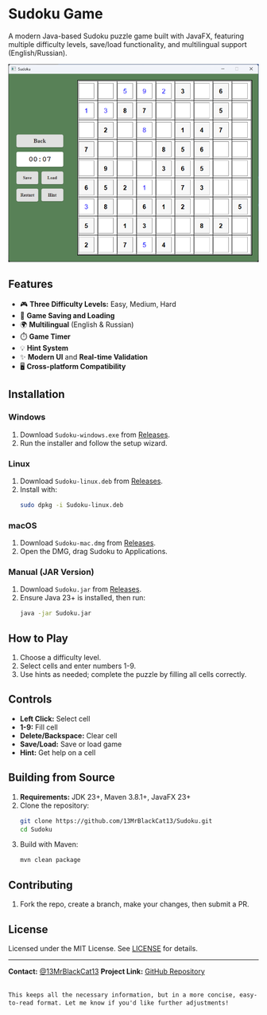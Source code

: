# Sudoku Game

A modern Java-based Sudoku puzzle game built with JavaFX, featuring multiple difficulty levels, save/load functionality, and multilingual support (English/Russian).

![Game Screenshot](screenshots/game.png)

## Features

- 🎮 **Three Difficulty Levels:** Easy, Medium, Hard
- 💾 **Game Saving and Loading**
- 🌍 **Multilingual** (English & Russian)
- ⏱️ **Game Timer**
- 💡 **Hint System**
- ✨ **Modern UI** and **Real-time Validation**
- 🖥️ **Cross-platform Compatibility**

## Installation

### Windows
1. Download `Sudoku-windows.exe` from [Releases](https://github.com/13MrBlackCat13/Sudoku/releases).
2. Run the installer and follow the setup wizard.

### Linux
1. Download `Sudoku-linux.deb` from [Releases](https://github.com/13MrBlackCat13/Sudoku/releases).
2. Install with:
   ```bash
   sudo dpkg -i Sudoku-linux.deb

### macOS
1. Download `Sudoku-mac.dmg` from [Releases](https://github.com/13MrBlackCat13/Sudoku/releases).
2. Open the DMG, drag Sudoku to Applications.

### Manual (JAR Version)
1. Download `Sudoku.jar` from [Releases](https://github.com/13MrBlackCat13/Sudoku/releases).
2. Ensure Java 23+ is installed, then run:
   ```bash
   java -jar Sudoku.jar
   ```

## How to Play

1. Choose a difficulty level.
2. Select cells and enter numbers 1-9.
3. Use hints as needed; complete the puzzle by filling all cells correctly.

## Controls

- **Left Click:** Select cell
- **1-9:** Fill cell
- **Delete/Backspace:** Clear cell
- **Save/Load:** Save or load game
- **Hint:** Get help on a cell

## Building from Source

1. **Requirements:** JDK 23+, Maven 3.8.1+, JavaFX 23+
2. Clone the repository:
   ```bash
   git clone https://github.com/13MrBlackCat13/Sudoku.git
   cd Sudoku
   ```
3. Build with Maven:
   ```bash
   mvn clean package
   ```

## Contributing

1. Fork the repo, create a branch, make your changes, then submit a PR.

## License

Licensed under the MIT License. See [LICENSE](https://github.com/13MrBlackCat13/Sudoku/LICENSE) for details.

---

**Contact:** [@13MrBlackCat13](https://github.com/13MrBlackCat13)
**Project Link:** [GitHub Repository](https://github.com/13MrBlackCat13/Sudoku)
```

This keeps all the necessary information, but in a more concise, easy-to-read format. Let me know if you'd like further adjustments!